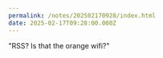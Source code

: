 ```yaml
---
permalink: /notes/202502170928/index.html
date: 2025-02-17T09:28:00.000Z
---
```


"RSS? Is that the orange wifi?"
